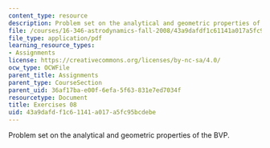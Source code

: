 ```yaml
---
content_type: resource
description: Problem set on the analytical and geometric properties of the BVP.
file: /courses/16-346-astrodynamics-fall-2008/43a9dafdf1c61141a017a5fc95bcdebe_ex_08.pdf
file_type: application/pdf
learning_resource_types:
- Assignments
license: https://creativecommons.org/licenses/by-nc-sa/4.0/
ocw_type: OCWFile
parent_title: Assignments
parent_type: CourseSection
parent_uid: 36af17ba-e00f-6efa-5f63-831e7ed7034f
resourcetype: Document
title: Exercises 08
uid: 43a9dafd-f1c6-1141-a017-a5fc95bcdebe
---
```

Problem set on the analytical and geometric properties of the BVP.